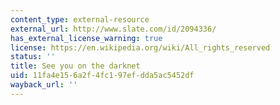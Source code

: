 ```yaml
---
content_type: external-resource
external_url: http://www.slate.com/id/2094336/
has_external_license_warning: true
license: https://en.wikipedia.org/wiki/All_rights_reserved
status: ''
title: See you on the darknet
uid: 11fa4e15-6a2f-4fc1-97ef-dda5ac5452df
wayback_url: ''
---
```

